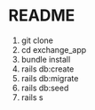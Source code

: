 # README


1. git clone
2. cd exchange_app
3. bundle install
4. rails db:create
5. rails db:migrate
6. rails db:seed
7. rails s
